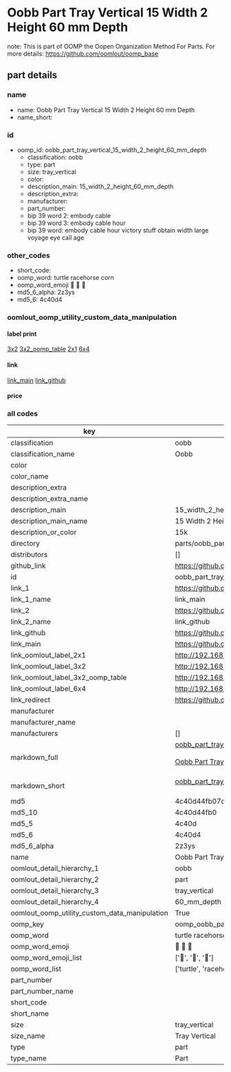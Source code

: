 # Oobb Part Tray Vertical 15 Width 2 Height 60 mm Depth  

note: This is part of OOMP the Oopen Organization Method For Parts. For more details: https://github.com/oomlout/oomp_base

##  part details
  







### name
* name: Oobb Part Tray Vertical 15 Width 2 Height 60 mm Depth
* name_short: 
### id
* oomp_id: oobb_part_tray_vertical_15_width_2_height_60_mm_depth
  * classification: oobb
  * type: part
  * size: tray_vertical
  * color: 
  * description_main: 15_width_2_height_60_mm_depth
  * description_extra: 
  * manufacturer: 
  * part_number: 
  * bip 39 word 2: embody cable
  * bip 39 word 3: embody cable hour
  * bip 39 word: embody cable hour victory stuff obtain width large voyage eye call age

### other_codes
* short_code: 
* oomp_word: turtle racehorse corn
* oomp_word_emoji :turtle: :racehorse: :corn:
* md5_6_alpha: 2z3ys
* md5_6: 4c40d4






### oomlout_oomp_utility_custom_data_manipulation
#### label print
[3x2](http://192.168.1.245:1112/?label=oomp%202z3ys)
[3x2_oomp_table](http://192.168.1.108:1112/?label=oomp%202z3ys)
[2x1](http://192.168.1.242:1112/?label=oomp%202z3ys)
[6x4](http://192.168.1.55:1112/?label=oomp%202z3ys)    

#### link

[link_main](https://github.com/oomlout/oomlout_oomp_version_1_messy/tree/main/parts/oobb_part_tray_vertical_15_width_2_height_60_mm_depth) [link_github](https://github.com/oomlout/oomlout_oomp_version_1_messy/tree/main/parts/oobb_part_tray_vertical_15_width_2_height_60_mm_depth)                             

#### price







### all codes 
| key | value |  
| --- | --- |  
| classification | oobb |  
| classification_name | Oobb |  
| color |  |  
| color_name |  |  
| description_extra |  |  
| description_extra_name |  |  
| description_main | 15_width_2_height_60_mm_depth |  
| description_main_name | 15 Width 2 Height 60 mm Depth |  
| description_or_color | 15k |  
| directory | parts/oobb_part_tray_vertical_15_width_2_height_60_mm_depth |  
| distributors | [] |  
| github_link | https://github.com/oomlout/oomlout_oomp_part_src/tree/main/parts/oobb_part_tray_vertical_15_width_2_height_60_mm_depth |  
| id | oobb_part_tray_vertical_15_width_2_height_60_mm_depth |  
| link_1 | https://github.com/oomlout/oomlout_oomp_version_1_messy/tree/main/parts/oobb_part_tray_vertical_15_width_2_height_60_mm_depth |  
| link_1_name | link_main |  
| link_2 | https://github.com/oomlout/oomlout_oomp_version_1_messy/tree/main/parts/oobb_part_tray_vertical_15_width_2_height_60_mm_depth |  
| link_2_name | link_github |  
| link_github | https://github.com/oomlout/oomlout_oomp_version_1_messy/tree/main/parts/oobb_part_tray_vertical_15_width_2_height_60_mm_depth |  
| link_main | https://github.com/oomlout/oomlout_oomp_version_1_messy/tree/main/parts/oobb_part_tray_vertical_15_width_2_height_60_mm_depth |  
| link_oomlout_label_2x1 | http://192.168.1.242:1112/?label=oomp%202z3ys |  
| link_oomlout_label_3x2 | http://192.168.1.245:1112/?label=oomp%202z3ys |  
| link_oomlout_label_3x2_oomp_table | http://192.168.1.108:1112/?label=oomp%202z3ys |  
| link_oomlout_label_6x4 | http://192.168.1.55:1112/?label=oomp%202z3ys |  
| link_redirect | https://github.com/oomlout/oomlout_oomp_version_1_messy/tree/main/parts/oobb_part_tray_vertical_15_width_2_height_60_mm_depth |  
| manufacturer |  |  
| manufacturer_name |  |  
| manufacturers | [] |  
| markdown_full | [oobb_part_tray_vertical_15_width_2_height_60_mm_depth](none)<br>[](none)<br>[Oobb Part Tray Vertical 15 Width 2 Height 60 Mm Depth](none)<br><br> |  
| markdown_short | [oobb_part_tray_vertical_15_width_2_height_60_mm_depth](none)<br><br> |  
| md5 | 4c40d44fb07d3f5a626bcf3adc87fa43 |  
| md5_10 | 4c40d44fb0 |  
| md5_5 | 4c40d |  
| md5_6 | 4c40d4 |  
| md5_6_alpha | 2z3ys |  
| name | Oobb Part Tray Vertical 15 Width 2 Height 60 mm Depth |  
| oomlout_detail_hierarchy_1 | oobb |  
| oomlout_detail_hierarchy_2 | part |  
| oomlout_detail_hierarchy_3 | tray_vertical |  
| oomlout_detail_hierarchy_4 | 60_mm_depth |  
| oomlout_oomp_utility_custom_data_manipulation | True |  
| oomp_key | oomp_oobb_part_tray_vertical_15_width_2_height_60_mm_depth |  
| oomp_word | turtle racehorse corn |  
| oomp_word_emoji | :turtle: :racehorse: :corn: |  
| oomp_word_emoji_list | [':turtle:', ':racehorse:', ':corn:'] |  
| oomp_word_list | ['turtle', 'racehorse', 'corn'] |  
| part_number |  |  
| part_number_name |  |  
| short_code |  |  
| short_name |  |  
| size | tray_vertical |  
| size_name | Tray Vertical |  
| type | part |  
| type_name | Part |  
